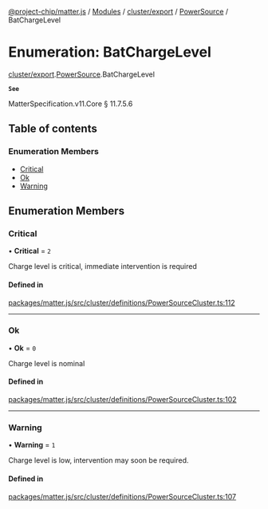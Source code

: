 [@project-chip/matter.js](../README.md) / [Modules](../modules.md) / [cluster/export](../modules/cluster_export.md) / [PowerSource](../modules/cluster_export.PowerSource.md) / BatChargeLevel

# Enumeration: BatChargeLevel

[cluster/export](../modules/cluster_export.md).[PowerSource](../modules/cluster_export.PowerSource.md).BatChargeLevel

**`See`**

MatterSpecification.v11.Core § 11.7.5.6

## Table of contents

### Enumeration Members

- [Critical](cluster_export.PowerSource.BatChargeLevel.md#critical)
- [Ok](cluster_export.PowerSource.BatChargeLevel.md#ok)
- [Warning](cluster_export.PowerSource.BatChargeLevel.md#warning)

## Enumeration Members

### Critical

• **Critical** = ``2``

Charge level is critical, immediate intervention is required

#### Defined in

[packages/matter.js/src/cluster/definitions/PowerSourceCluster.ts:112](https://github.com/project-chip/matter.js/blob/c0d55745d5279e16fdfaa7d2c564daa31e19c627/packages/matter.js/src/cluster/definitions/PowerSourceCluster.ts#L112)

___

### Ok

• **Ok** = ``0``

Charge level is nominal

#### Defined in

[packages/matter.js/src/cluster/definitions/PowerSourceCluster.ts:102](https://github.com/project-chip/matter.js/blob/c0d55745d5279e16fdfaa7d2c564daa31e19c627/packages/matter.js/src/cluster/definitions/PowerSourceCluster.ts#L102)

___

### Warning

• **Warning** = ``1``

Charge level is low, intervention may soon be required.

#### Defined in

[packages/matter.js/src/cluster/definitions/PowerSourceCluster.ts:107](https://github.com/project-chip/matter.js/blob/c0d55745d5279e16fdfaa7d2c564daa31e19c627/packages/matter.js/src/cluster/definitions/PowerSourceCluster.ts#L107)
